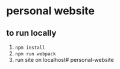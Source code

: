 # personal website

## to run locally
1. `npm install`
2. `npm run webpack`
3. run site on localhost#   p e r s o n a l - w e b s i t e  
 
